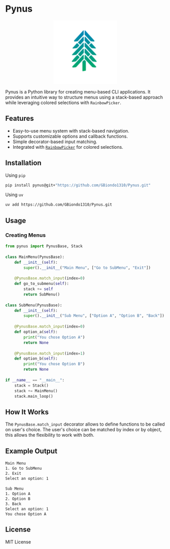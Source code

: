 # Pynus

<div align="center"><img src="images/Pynus.png" width="200"></div>

Pynus is a Python library for creating menu-based CLI applications. It provides an intuitive way to structure menus using a stack-based approach while leveraging colored selections with `RainbowPicker`.

## Features
- Easy-to-use menu system with stack-based navigation.
- Supports customizable options and callback functions.
- Simple decorator-based input matching.
- Integrated with [`RainbowPicker`](https://github.com/GBiondo1310/rainbow_pick.git) for colored selections.

## Installation

Using ```pip```
```sh
pip install pynus@git+"https://github.com/GBiondo1310/Pynus.git"
```

Using ```uv```
```sh
uv add https://github.com/GBiondo1310/Pynus.git
```

## Usage

### Creating Menus

```python
from pynus import PynusBase, Stack

class MainMenu(PynusBase):
    def __init__(self):
        super().__init__("Main Menu", ["Go to SubMenu", "Exit"])

    @PynusBase.match_input(index=0)
    def go_to_submenu(self):
        stack += self
        return SubMenu()
        
class SubMenu(PynusBase):
    def __init__(self):
        super().__init__("Sub Menu", ["Option A", "Option B", "Back"])

    @PynusBase.match_input(index=0)
    def option_a(self):
        print("You chose Option A")
        return None

    @PynusBase.match_input(index=1)
    def option_b(self):
        print("You chose Option B")
        return None

if __name__ == "__main__":
    stack = Stack()
    stack += MainMenu()
    stack.main_loop()
```

## How It Works

The ```PynusBase.match_input``` decorator allows to define functions to be called
on user's choice.
The user's choice can be matched by index or by object, this allows the flexibility to
work with both.

## Example Output
```
Main Menu
1. Go to SubMenu
2. Exit
Select an option: 1

Sub Menu
1. Option A
2. Option B
3. Back
Select an option: 1
You chose Option A
```

## License
MIT License


